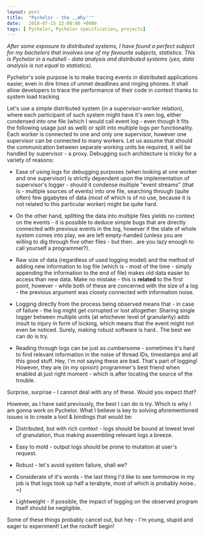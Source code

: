 ```yaml
---
layout: post
title:  "Pychelor - the ,,Why''"
date:   2018-07-15 22:00:00 +0000
tags: [ Pychelor, Pychelor specification, projects]
---
```


*After some exposure to distributed systems, I have found a perfect subject for
my bachelors that involves one of my favourite subjects, statistics. This is
Pychelor in a nutshell - data analysis and distributed systems (yes, data
analysis is not equal to statistics).*

Pychelor's sole purpose is to make tracing events in distributed applications
easier, even in dire times of unmet deadlines and ringing phones.
It shall allow developers to trace the performance of their code in context thanks to
system load tracking. 

Let's use a simple distributed system (in a supervisor-worker relation), where
each participant of such system might have it's own log, either condensed into one file
(which I would call event log - even though it fits the following usage just as well)
or split into multiple logs per functionality.
Each worker is connected to one and only one supervisor, however one supervisor
can be connected to many workers.
Let us assume that should the communication between separate working units be
required, it will be handled by supervisor - a proxy.
Debugging such architecture is tricky for a variety of reasons:
* Ease of using logs for debugging purposes (when looking at one worker
  and one supervisor) is strictly dependent upon the
  implementation of supervisor's logger - should it condense multiple "event
  streams" (that is - multiple sources of events) into one file, searching through
  (quite often) few gigabytes of data (most of which is of no use, because it
  is not related to this particular worker) might be quite hard.

* On the other hand, splitting the data into multiple files yields no context
  on the events - it is possible to deduce simple bugs that are directly connected 
  with previous events in the log, however if the state of whole system comes into
  play, we are left empty-handed (unless you are willing to dig through five other
  files - but then.. are you lazy enough to call yourself a programmer?).

* Raw size of data (regardless of used logging model) and the method of adding
  new information to log file (which is - most of the time - simply appending
  the information to the end of file) makes old data easier to access than new
  data. Make no mistake - this is **related** to the first point, however \- 
  while both of these are concerned with the size of a log - the previous argument
  was closely connected with information noise.

* Logging directly from the process being observed means that - in case of
  failure - the log might get corrupted or lost altogether. Sharing single
  logger between multiple units (at whichever level of granularity)
  adds insult to injury in form of locking, which means that the event might not
  even be noticed. Surely, making robust software is hard.. The best we can do is try.

* Reading through logs can be just as cumbersome - sometimes it's hard to find
  relevant information in the noise of thread IDs, timestamps and all this good
  stuff. Hey, I'm *not* saying these are bad. That's part of logging! However, they
  are (in my opnion) programmer's best friend when enabled at just right moment \-
  which is after locating the source of the trouble.
  
Surprise, surprise - I cannot deal with any of these. Would you expect *that*?

However, as I have said previously, the best I can do is try. Which is why I am
gonna work on Pychelor. What I believe is key to solving aforementioned 
issues is to create a tool & bindings that would be:

* Distributed, but with rich context - logs should be bound at lowest level of
  granulation, thus making assembling relevant logs a breeze.

* Easy to mold - output logs should be prone to mutation at user's request.

* Robust - let's avoid system failure, shall we?

* Considerate of it's words - the last thing I'd like to see tommorow in my job is that
  logs took up half a terabyte, most of which is probably noise.. =)

* Lightweight - if possible, the impact of logging on the observed program
  itself should be negligible.

Some of these things probably cancel out, but hey - I'm young, stupid and eager
to experiment! Let the rockoff begin!
